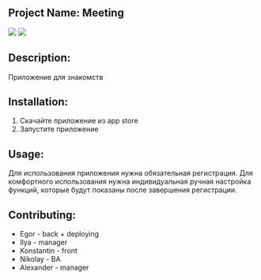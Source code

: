 ## Project Name: Meeting
<img src='https://bettercodehub.com/edge/badge/SamirWardak/lab6in?branch=master'>
<img src='https://app.travis-ci.com/SamirWardak/lab6in.svg?branch=master&status=passed'>

## Description: 
Приложение для знакомств

## Installation:
1. Скачайте приложение из app store
2. Запустите приложение

## Usage:
Для использования приложения нужна обязательная регистрация.
Для комфортного использования нужна индивидуальная ручная настройка функций, которые будут показаны после завершения регистрации.

## Contributing: 
 + Egor - back + deploying
 + Ilya - manager
 + Konstantin - front
 + Nikolay - BA
 + Alexander - manager

